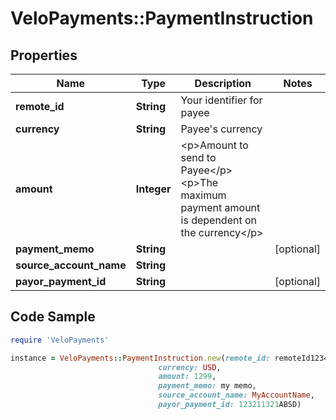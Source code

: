 # VeloPayments::PaymentInstruction

## Properties

Name | Type | Description | Notes
------------ | ------------- | ------------- | -------------
**remote_id** | **String** | Your identifier for payee | 
**currency** | **String** | Payee&#39;s currency | 
**amount** | **Integer** | &lt;p&gt;Amount to send to Payee&lt;/p&gt; &lt;p&gt;The maximum payment amount is dependent on the currency&lt;/p&gt;  | 
**payment_memo** | **String** |  | [optional] 
**source_account_name** | **String** |  | 
**payor_payment_id** | **String** |  | [optional] 

## Code Sample

```ruby
require 'VeloPayments'

instance = VeloPayments::PaymentInstruction.new(remote_id: remoteId1234,
                                 currency: USD,
                                 amount: 1299,
                                 payment_memo: my memo,
                                 source_account_name: MyAccountName,
                                 payor_payment_id: 123211321ABSD)
```



